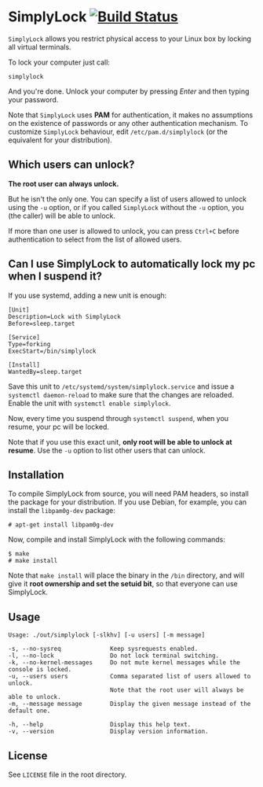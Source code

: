 # SimplyLock [![Build Status](https://travis-ci.org/95ulisse/simplylock.svg?branch=master)](https://travis-ci.org/95ulisse/simplylock)

`SimplyLock` allows you restrict physical access to your Linux box by locking all virtual terminals.

To lock your computer just call:

```
simplylock
```

And you're done. Unlock your computer by pressing *Enter* and then typing your password.

Note that `SimplyLock` uses **PAM** for authentication, it makes no assumptions on the existence
of passwords or any other authentication mechanism. To customize `SimplyLock` behaviour, edit
`/etc/pam.d/simplylock` (or the equivalent for your distribution).

## Which users can unlock?

**The root user can always unlock.**

But he isn't the only one. You can specify a list of users allowed to unlock using the `-u` option,
or if you called `SimplyLock` without the `-u` option, you (the caller) will be able to unlock.

If more than one user is allowed to unlock, you can press `Ctrl+C` before authentication to
select from the list of allowed users.

## Can I use SimplyLock to automatically lock my pc when I suspend it?

If you use systemd, adding a new unit is enough:

```
[Unit]
Description=Lock with SimplyLock
Before=sleep.target

[Service]
Type=forking
ExecStart=/bin/simplylock

[Install]
WantedBy=sleep.target
```

Save this unit to `/etc/systemd/system/simplylock.service` and issue a `systemctl daemon-reload`
to make sure that the changes are reloaded. Enable the unit with `systemctl enable simplylock`.

Now, every time you suspend through `systemctl suspend`, when you resume, your pc will be locked.

Note that if you use this exact unit, **only root will be able to unlock at resume**.
Use the `-u` option to list other users that can unlock.

## Installation

To compile SimplyLock from source, you will need PAM headers, so install the package for your
distribution. If you use Debian, for example, you can install the `libpam0g-dev` package:

```
# apt-get install libpam0g-dev
```

Now, compile and install SimplyLock with the following commands:

```
$ make
# make install
```

Note that `make install` will place the binary in the `/bin` directory, and will give it
**root ownership and set the setuid bit**, so that everyone can use SimplyLock.

## Usage

```
Usage: ./out/simplylock [-slkhv] [-u users] [-m message]

-s, --no-sysreq              Keep sysrequests enabled.
-l, --no-lock                Do not lock terminal switching.
-k, --no-kernel-messages     Do not mute kernel messages while the console is locked.
-u, --users users            Comma separated list of users allowed to unlock.
                             Note that the root user will always be able to unlock.
-m, --message message        Display the given message instead of the default one.

-h, --help                   Display this help text.
-v, --version                Display version information.
```

## License

See `LICENSE` file in the root directory.
